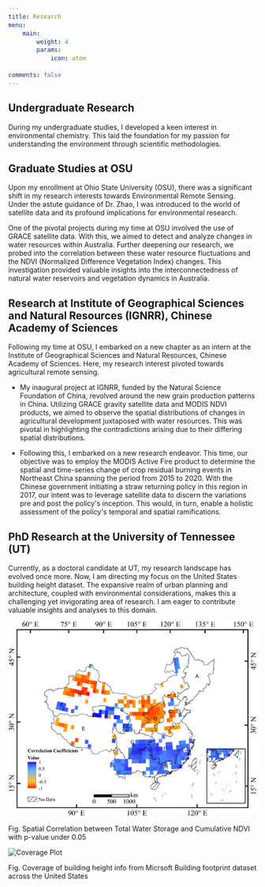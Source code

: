 ```yaml
---
title: Research
menu:
    main: 
        weight: 4
        params:
            icon: atom

comments: false
---
```


## Undergraduate Research

During my undergraduate studies, I developed a keen interest in environmental chemistry. This laid the foundation for my passion for understanding the environment through scientific methodologies.

## Graduate Studies at OSU

Upon my enrollment at Ohio State University (OSU), there was a significant shift in my research interests towards Environmental Remote Sensing. Under the astute guidance of Dr. Zhao, I was introduced to the world of satellite data and its profound implications for environmental research.

One of the pivotal projects during my time at OSU involved the use of GRACE satellite data. With this, we aimed to detect and analyze changes in water resources within Australia. Further deepening our research, we probed into the correlation between these water resource fluctuations and the NDVI (Normalized Difference Vegetation Index) changes. This investigation provided valuable insights into the interconnectedness of natural water reservoirs and vegetation dynamics in Australia.

## Research at Institute of Geographical Sciences and Natural Resources (IGNRR), Chinese Academy of Sciences

Following my time at OSU, I embarked on a new chapter as an intern at the Institute of Geographical Sciences and Natural Resources, Chinese Academy of Sciences. Here, my research interest pivoted towards agricultural remote sensing.

- My inaugural project at IGNRR, funded by the Natural Science Foundation of China, revolved around the new grain production patterns in China. Utilizing GRACE gravity satellite data and MODIS NDVI products, we aimed to observe the spatial distributions of changes in agricultural development juxtaposed with water resources. This was pivotal in highlighting the contradictions arising due to their differing spatial distributions.
  
- Following this, I embarked on a new research endeavor. This time, our objective was to employ the MODIS Active Fire product to determine the spatial and time-series change of crop residual burning events in Northeast China spanning the period from 2015 to 2020. With the Chinese government initiating a straw returning policy in this region in 2017, our intent was to leverage satellite data to discern the variations pre and post the policy's inception. This would, in turn, enable a holistic assessment of the policy's temporal and spatial ramifications.

## PhD Research at the University of Tennessee (UT)

Currently, as a doctoral candidate at UT, my research landscape has evolved once more. Now, I am directing my focus on the United States building height dataset. The expansive realm of urban planning and architecture, coupled with environmental considerations, makes this a challenging yet invigorating area of research. I am eager to contribute valuable insights and analyses to this domain.


![Correlation Plot](cor_plot.jpg)

Fig. Spatial Correlation between Total Water Storage and Cumulative NDVI with p-value under 0.05

![Coverage Plot](coverage.jpg)

Fig. Coverage of building height info from Micrsoft Building footprint dataset across the United States